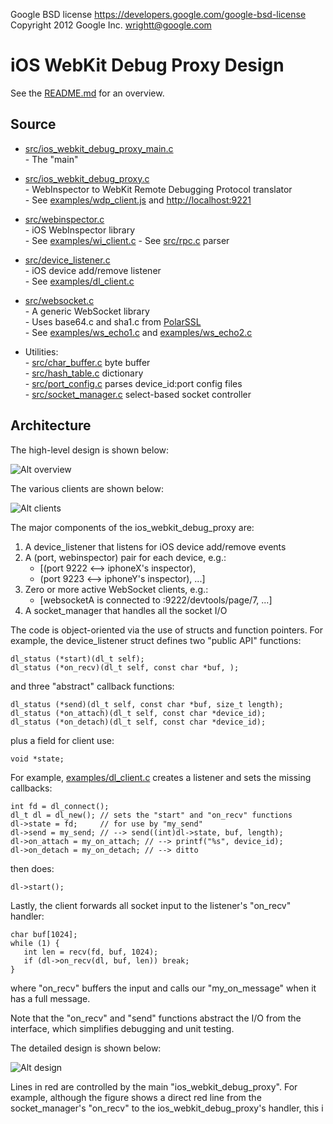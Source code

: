 Google BSD license <https://developers.google.com/google-bsd-license>   
Copyright 2012 Google Inc.  <wrightt@google.com>


iOS WebKit Debug Proxy Design
=============================

See the [README.md](README.md) for an overview.

Source
------

- [src/ios_webkit_debug_proxy_main.c](src/ios_webkit_debug_proxy_main.c)   
   \- The "main"   

- [src/ios_webkit_debug_proxy.c](src/ios_webkit_debug_proxy.c)    
   \- WebInspector to WebKit Remote Debugging Protocol translator   
   \- See [examples/wdp_client.js](examples/wdp_client.js) and <http://localhost:9221>   

- [src/webinspector.c](src/webinspector.c)   
   \- iOS WebInspector library   
   \- See [examples/wi_client.c](examples/wi_client.c)
   \- See [src/rpc.c](src/rpc.c) parser

- [src/device_listener.c](src/device_listener.c)   
   \- iOS device add/remove listener   
   \- See [examples/dl_client.c](examples/dl_client.c)   

- [src/websocket.c](src/websocket.c)   
   \- A generic WebSocket library   
   \- Uses base64.c and sha1.c from [PolarSSL](http://www.polarssl.org)   
   \- See [examples/ws_echo1.c](examples/ws_echo1.c) and [examples/ws_echo2.c](examples/ws_echo2.c)

- Utilities:   
   \- [src/char_buffer.c](src/char_buffer.c) byte buffer   
   \- [src/hash_table.c](src/hash_table.c) dictionary   
   \- [src/port_config.c](src/port_config.c) parses device_id:port config files   
   \- [src/socket_manager.c](src/socket_manager.c) select-based socket controller   


Architecture
------------

The high-level design is shown below:

![Alt overview](overview.png "Overview")

The various clients are shown below:

![Alt clients](clients.png "Clients")


The major components of the ios_webkit_debug_proxy are:

  1. A device_listener that listens for iOS device add/remove events
  1. A (port, webinspector) pair for each device, e.g.:   
     - [(port 9222 <--> iphoneX's inspector),
     -  (port 9223 <--> iphoneY's inspector), ...]
  1. Zero or more active WebSocket clients, e.g.:
     - [websocketA is connected to :9222/devtools/page/7, ...]
  1. A socket_manager that handles all the socket I/O


The code is object-oriented via the use of structs and function pointers.
For example, the device_listener struct defines two "public API" functions:

    dl_status (*start)(dl_t self);
    dl_status (*on_recv)(dl_t self, const char *buf, );

and three "abstract" callback functions:

    dl_status (*send)(dl_t self, const char *buf, size_t length);
    dl_status (*on_attach)(dl_t self, const char *device_id);
    dl_status (*on_detach)(dl_t self, const char *device_id);

plus a field for client use:

    void *state;

For example, [examples/dl_client.c](examples/dl_client.c) creates a listener and sets the missing callbacks:

    int fd = dl_connect();
    dl_t dl = dl_new(); // sets the "start" and "on_recv" functions
    dl->state = fd;     // for use by "my_send"
    dl->send = my_send; // --> send((int)dl->state, buf, length);
    dl->on_attach = my_on_attach; // --> printf("%s", device_id);
    dl->on_detach = my_on_detach; // --> ditto

then does:

    dl->start();

Lastly, the client forwards all socket input to the listener's "on_recv"
handler:

    char buf[1024];
    while (1) {
       int len = recv(fd, buf, 1024);
       if (dl->on_recv(dl, buf, len)) break;
    }

where "on_recv" buffers the input and calls our "my_on_message" when it has a
full message.

Note that the "on_recv" and "send" functions abstract the I/O from the
interface, which simplifies debugging and unit testing.


The detailed design is shown below:

![Alt design](design.png "Design")

Lines in red are controlled by the main "ios_webkit_debug_proxy".  For example, although the figure shows a direct red line from the socket_manager's "on_recv" to the ios_webkit_debug_proxy's handler, this i